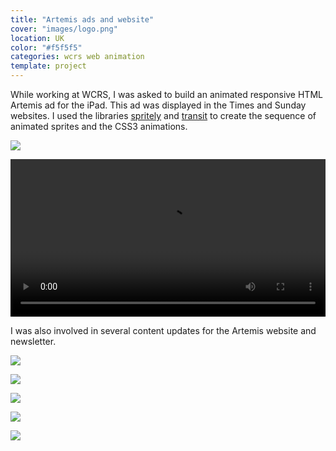 ```yaml
---
title: "Artemis ads and website"
cover: "images/logo.png"
location: UK
color: "#f5f5f5"
categories: wcrs web animation
template: project
---
```


While working at WCRS, I was asked to build an animated responsive HTML Artemis ad for the iPad. This ad was displayed in the Times and Sunday websites. I used the libraries [spritely](http://spritely.net/) and [transit](http://ricostacruz.com/jquery.transit/) to create the sequence of animated sprites and the CSS3 animations.

![](/work/artemis/images/1.png)

<video width="100%" controls>
    <source src="/work/artemis/images/artemis-profit-hunter.mp4" type="video/mp4" />
</video>

I was also involved in several content updates for the Artemis website and newsletter.

![](/work/artemis/images/wcrs-artemis-storyboard.jpg)

![](/work/artemis/images/wcrs-artemis-storyboard2.jpg)

![](/work/artemis/images/wcrs-artemis.jpg)

![](/work/artemis/images/wcrs-artemis-taxi.jpg)

![](/work/artemis/images/2.jpg)
